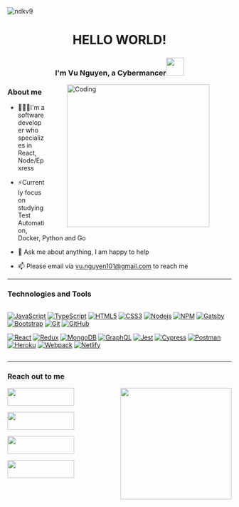 <img src="https://komarev.com/ghpvc/?username=ndkv9&label=Profile%20views&color=ff7f50&style=flat" alt="ndkv9" />
<h1 align="center">HELLO WORLD!</h1>
<h3 align="center">I'm Vu Nguyen, a Cybermancer<img height="40" src="https://emoji.gg/assets/emoji/7333-parrotdance.gif"></h3>


<img align="right" alt="Coding" width="320" src="https://i.pinimg.com/originals/e4/26/70/e426702edf874b181aced1e2fa5c6cde.gif" style="vertical-align:middle;margin:0px 50px">

<h3 align="left"><b>About me</b></h3>

- 👨🏽‍💻I'm a software developer who specializes in React, Node/Epxress

- ⚡Currently focus on studying Test Automation, Docker, Python and Go

- 💬 Ask me about anything, I am happy to help

- 📫 Please email via vu.nguyen101@gmail.com to reach me

<hr>

<h3>Technologies and Tools</h3>
<div style="display: inline-flex">
  <div>
  
[![JavaScript](https://img.shields.io/badge/-JavaScript-black?style=flat&logo=javascript&link=https://github.com/ndkv9)](https://github.com/ndkv9) 
[![TypeScript](https://img.shields.io/badge/-TypeScript-3178C6?style=flat&logo=typescript&logoColor=white&link=https://github.com/ndkv9)](https://github.com/ndkv9)
[![HTML5](https://img.shields.io/badge/-HTML5-E34F26?style=flat&logo=html5&logoColor=white&link=https://github.com/ndkv9)](https://github.com/ndkv9) 
[![CSS3](https://img.shields.io/badge/-CSS3-1572B6?style=flat&logo=css3&link=https://github.com/ndkv9)](https://github.com/ndkv9)
[![Nodejs](https://img.shields.io/badge/-Nodejs-black?style=flat&logo=Node.js&link=https://github.com/ndkv9)](https://github.com/ndkv9)
[![NPM](https://img.shields.io/badge/-NPM-black?style=flat&logo=npm&link=https://github.com/ndkv9)](https://github.com/ndkv9)
[![Gatsby](https://img.shields.io/badge/-Gatsby-542C85?style=flat&logo=gatsby&link=https://github.com/ndkv9)](https://github.com/ndkv9)
[![Bootstrap](https://img.shields.io/badge/-Bootstrap-181717?style=flat&logo=bootstrap&color=purple&link=https://github.com/ndkv9)](https://github.com/ndkv9)
[![Git](https://img.shields.io/badge/-Git-black?style=flat&logo=git&link=https://github.com/ndkv9)](https://github.com/ndkv9) 
[![GitHub](https://img.shields.io/badge/-GitHub-181717?style=flat&logo=github&link=https://github.com/ndkv9)](https://github.com/ndkv9)

[![React](https://img.shields.io/badge/-React-black?style=flat&logo=react&link=https://github.com/ndkv9)](https://github.com/ndkv9)
[![Redux](https://img.shields.io/badge/-Redux-purple?style=flat&logo=redux&link=https://github.com/ndkv9)](https://github.com/ndkv9)
[![MongoDB](https://img.shields.io/badge/-MongoDB-black?style=flat&logo=MongoDB&link=https://github.com/ndkv9)](https://github.com/ndkv9)
[![GraphQL](https://img.shields.io/badge/-GraphQL-E10098?style=flat&logo=graphql&color=E10098&link=https://github.com/ndkv9)](https://github.com/ndkv9)
[![Jest](https://img.shields.io/badge/-Jest-red?style=flat&logo=Jest&link=https://github.com/ndkv9)](https://github.com/ndkv9) 
[![Cypress](https://img.shields.io/badge/-Cypress-black?style=flat&logo=Cypress&link=https://github.com/ndkv9)](https://github.com/ndkv9)
[![Postman](https://img.shields.io/badge/-Postman-black?style=flat&logo=Postman&link=https://github.com/ndkv9)](https://github.com/ndkv9)
[![Heroku](https://img.shields.io/badge/-Heroku-purple?style=flat&logo=Heroku&link=https://github.com/ndkv9)](https://github.com/ndkv9)
[![Webpack](https://img.shields.io/badge/-Webpack-181717?style=flat&logo=webpack&color=grey&link=https://github.com/ndkv9)](https://github.com/ndkv9)
[![Netlify](https://img.shields.io/badge/-Netlify-181717?style=flat&logo=netlify&color=grey&link=https://github.com/ndkv9)](https://github.com/ndkv9)
  
  </div>
</div>
<hr/>
<h3>Reach out to me</h3>
<img align="right" height= "250" src="https://little.kylerconway.com/images/golang-what.gif" />
<p align="left"><a href="https://www.linkedin.com/in/ndkv9/" target="_blank"><img width="150px" height="40px" src="https://img.shields.io/badge/vunguyen%20-%230077b5.svg?&style=for-the-badge&logo=linkedin&logoColor=white"/></a> </p>
<p align="left"><a href="https://github.com/ndkv9" target="_blank"><img width="150px" height="40px" src="https://img.shields.io/badge/ndkv9%20-%23313335.svg?&style=for-the-badge&logo=github&logoColor=white"/></a></p>
<p align="left"><a href="https://twitter.com/ndkv101" target="_blank"><img width="150px" height="40px" src="https://img.shields.io/badge/ndkv101%20-%231DA1F2.svg?&style=for-the-badge&logo=Twitter&logoColor=white"/></a></p>
<p align="left"><a href="https://dev.to/ndkv9" target="_blank"><img width="150px" height="40px" src="https://img.shields.io/badge/ndkv9%20-%23313335.svg?&style=for-the-badge&logo=dev.to&logoColor=white"/></a></p>
</div>
<br>
